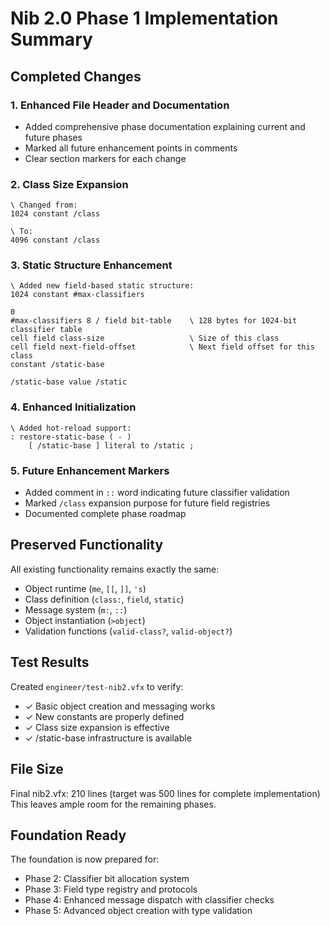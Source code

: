 # Nib 2.0 Phase 1 Implementation Summary

## Completed Changes

### 1. Enhanced File Header and Documentation
- Added comprehensive phase documentation explaining current and future phases
- Marked all future enhancement points in comments
- Clear section markers for each change

### 2. Class Size Expansion
```forth
\ Changed from:
1024 constant /class

\ To:
4096 constant /class
```

### 3. Static Structure Enhancement
```forth
\ Added new field-based static structure:
1024 constant #max-classifiers

0 
#max-classifiers 8 / field bit-table    \ 128 bytes for 1024-bit classifier table
cell field class-size                   \ Size of this class
cell field next-field-offset            \ Next field offset for this class
constant /static-base

/static-base value /static
```

### 4. Enhanced Initialization
```forth
\ Added hot-reload support:
: restore-static-base ( - )
    [ /static-base ] literal to /static ;
```

### 5. Future Enhancement Markers
- Added comment in `::` word indicating future classifier validation
- Marked `/class` expansion purpose for future field registries
- Documented complete phase roadmap

## Preserved Functionality

All existing functionality remains exactly the same:
- Object runtime (`me`, `[[`, `]]`, `'s`)
- Class definition (`class:`, `field`, `static`)
- Message system (`m:`, `::`)
- Object instantiation (`>object`)
- Validation functions (`valid-class?`, `valid-object?`)

## Test Results

Created `engineer/test-nib2.vfx` to verify:
- ✓ Basic object creation and messaging works
- ✓ New constants are properly defined
- ✓ Class size expansion is effective
- ✓ /static-base infrastructure is available

## File Size

Final nib2.vfx: 210 lines (target was 500 lines for complete implementation)
This leaves ample room for the remaining phases.

## Foundation Ready

The foundation is now prepared for:
- Phase 2: Classifier bit allocation system
- Phase 3: Field type registry and protocols  
- Phase 4: Enhanced message dispatch with classifier checks
- Phase 5: Advanced object creation with type validation